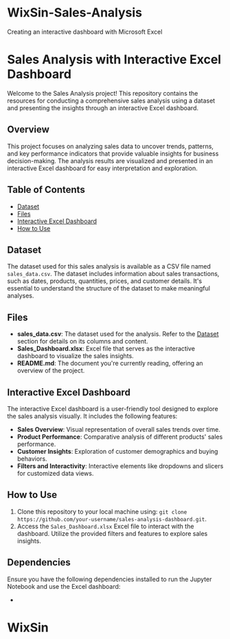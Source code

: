 # WixSin-Sales-Analysis
Creating an interactive dashboard with Microsoft Excel 
# Sales Analysis with Interactive Excel Dashboard

Welcome to the Sales Analysis project! This repository contains the resources for conducting a comprehensive sales analysis using a dataset and presenting the insights through an interactive Excel dashboard.

## Overview

This project focuses on analyzing sales data to uncover trends, patterns, and key performance indicators that provide valuable insights for business decision-making. The analysis results are visualized and presented in an interactive Excel dashboard for easy interpretation and exploration.

## Table of Contents

- [Dataset](#dataset)
- [Files](#files)
- [Interactive Excel Dashboard](#interactive-excel-dashboard)
- [How to Use](#how-to-use)


## Dataset

The dataset used for this sales analysis is available as a CSV file named `sales_data.csv`. The dataset includes information about sales transactions, such as dates, products, quantities, prices, and customer details. It's essential to understand the structure of the dataset to make meaningful analyses.

## Files

- **sales_data.csv**: The dataset used for the analysis. Refer to the [Dataset](#dataset) section for details on its columns and content.
- **Sales_Dashboard.xlsx**: Excel file that serves as the interactive dashboard to visualize the sales insights.
- **README.md**: The document you're currently reading, offering an overview of the project.

## Interactive Excel Dashboard

The interactive Excel dashboard is a user-friendly tool designed to explore the sales analysis visually. It includes the following features:

- **Sales Overview**: Visual representation of overall sales trends over time.
- **Product Performance**: Comparative analysis of different products' sales performance.
- **Customer Insights**: Exploration of customer demographics and buying behaviors.
- **Filters and Interactivity**: Interactive elements like dropdowns and slicers for customized data views.

## How to Use

1. Clone this repository to your local machine using: `git clone https://github.com/your-username/sales-analysis-dashboard.git`.
2. Access the `Sales_Dashboard.xlsx` Excel file to interact with the dashboard. Utilize the provided filters and features to explore sales insights.

## Dependencies

Ensure you have the following dependencies installed to run the Jupyter Notebook and use the Excel dashboard:

-

# WixSin 
